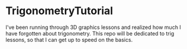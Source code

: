 # TrigonometryTutorial
I've been running through 3D graphics lessons and realized how much I have forgotten about trigonometry. This repo will be dedicated to trig lessons, so that I can get up to speed on the basics.
